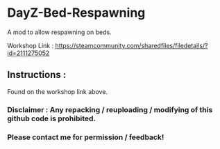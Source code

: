 # DayZ-Bed-Respawning
A mod to allow respawning on beds.

Workshop Link : https://steamcommunity.com/sharedfiles/filedetails/?id=2111275052

## Instructions :
Found on the workshop link above.

### Disclaimer : Any repacking / reuploading / modifying of this github code is prohibited.

### Please contact me for permission / feedback!
